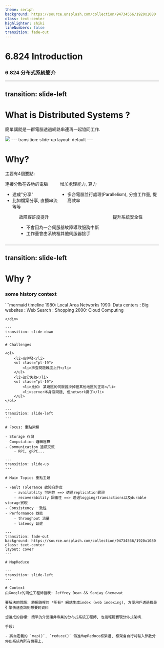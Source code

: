 ```yaml
---
theme: seriph
background: https://source.unsplash.com/collection/94734566/1920x1080
class: text-center
highlighter: shiki
lineNumbers: false
transition: fade-out
---
```

# 6.824 Introduction
### 6.824 分布式系統簡介


---
transition: slide-left
---

# What is **Distributed Systems** <carbon-network-4/>?

簡單講就是一群電腦透過網路串連再一起協同工作.

<img v-click src="/distributed_vs_centrailzed.jpg" class="rounded shadow" />
---
transition: slide-up
layout: default
---

# **Why**?
主要有4個要點:

<div style="display: flex; justify-content: space-evenly;">
    <div>
        <div class="text-xl p-2 w-100">連接分散在各地的電腦 &nbsp; <fxemoji-threenetworkedcomputers/></div>
        <ul>
            <li class="text-sm">達成"分享"</li>
            <li class="text-sm p-2">比如檔案分享, 直播串流等等</li>
        </ul>
    </div>
    <div>
        <div class="text-xl p-2 w-100">增加處理能力, 算力 &nbsp; <uil-processor/></div>
        <ul>
            <li class="text-sm p-2">多台電腦並行處理(Parallelism), 分擔工作量, 提高效率</li>
        </ul>
    </div>
</div>

<div style="display: flex; justify-content: space-evenly;" class="mt-30">
    <div>
        <div class="text-xl p-2 w-100">故障容許度提升 &nbsp; <material-symbols-broken-image/></div>
        <ul>
            <li class="text-sm p-2">不會因為一台伺服器故障導致服務中斷</li>
            <li class="text-sm p-2">工作量會由系統裡其他伺服器接手</li>
        </ul>
    </div>
    <div>
        <div class="text-xl p-2 w-100">提升系統安全性 &nbsp; <carbon-security/></div>
    </div>
</div>

---
transition: slide-left
---

# **Why** ?
### some history context

<div class="-m-4 w-3/4">
```mermaid
timeline
    1980: Local Area Networks
    1990: Data centers
        : Big websites
        : Web Search
        : Shopping
    2000: Cloud Computing

```
</div>

---
transition: slide-down
---

# Challenges

<ol>
    <li>高併發</li>
    <ul class="pl-10">
        <li>排查問題難度上升</li>
    </ul>
    <li>部分失效</li>
    <ul class="pl-10">
        <li>比如: 某幾區的伺服器掛掉但其他地區的正常</li>
        <li>server本身沒問題, 但network掛了</li>
    </ul>
</ol>

---
transition: slide-left
---

# Focus: 重點架構

- Storage 存儲
- Computation 邏輯運算
- Communication 通訊交流
    - RPC, gRPC...

---
transition: slide-up
---

# Main Topics 重點主題

- Fault Tolerance 故障容許度
    - availablity 可用性 ==> 透過replication實現
    - recoverability 回復性 ==> 透過logging/transactions以及durable storage實現
- Consistency 一致性
- Performance 效能
    - throughput 流量
    - latency 延遲

---
transition: fade-out
background: https://source.unsplash.com/collection/94734566/1920x1080
class: text-center
layout: cover
---

# MapReduce

---
transition: slide-left
---

# Context
由Google的兩位工程師發表: Jeffrey Dean && Sanjay Ghemawat

要解決的問題: 將網路裡的 *所有* 網站生成index (web indexing), 方便用戶透過搜尋引擎快速查詢到想要的資料

想達成的目標: 簡單的介面讓非專業的分布式系統工程師, 也能輕鬆實現分佈式架構.

手段: 

- 將自定義的 `map()`, `reduce()` 傳進MapReduce框架裡, 框架會自行將輸入參數分佈到系統內所有機器上.
